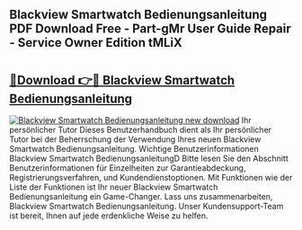 ## Blackview Smartwatch Bedienungsanleitung PDF Download Free - Part-gMr User Guide Repair - Service Owner Edition tMLiX

# <h2><a href="http://df1sdqa.blite.top/?on=Blackview+Smartwatch+Bedienungsanleitung">🔗Download 👉🔴 Blackview Smartwatch Bedienungsanleitung</a></h2>

[![Blackview Smartwatch Bedienungsanleitung new download](https://i.imgur.com/lujVjoI.png)](http://df1sdqa.blite.top/?on=Blackview+Smartwatch+Bedienungsanleitung)
Ihr persönlicher Tutor Dieses Benutzerhandbuch dient als Ihr persönlicher Tutor bei der Beherrschung der Verwendung Ihres neuen Blackview Smartwatch Bedienungsanleitung. Wichtige Benutzerinformationen Blackview Smartwatch BedienungsanleitungD Bitte lesen Sie den Abschnitt Benutzerinformationen für Einzelheiten zur Garantieabdeckung, Registrierungsverfahren, und Kundendienstoptionen. Mit Funktionen wie der Liste der Funktionen ist Ihr neuer Blackview Smartwatch Bedienungsanleitung ein Game-Changer. Lass uns zusammenarbeiten, Blackview Smartwatch Bedienungsanleitung. Unser Kundensupport-Team ist bereit, Ihnen auf jede erdenkliche Weise zu helfen.
